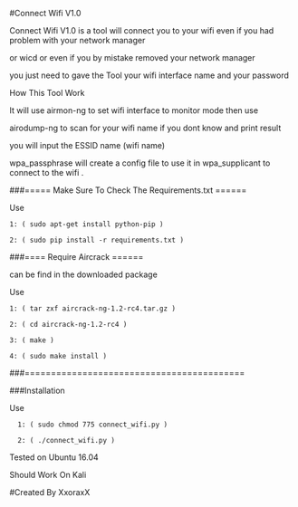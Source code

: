 #Connect Wifi V1.0

Connect Wifi V1.0 is a tool will connect you to your wifi even if you had problem with your network manager 

or wicd or even if you by mistake removed your network manager

you just need to gave the Tool your wifi interface name and your password 

How This Tool Work

It will use airmon-ng to set wifi interface to monitor mode then use 

airodump-ng to scan for your wifi name if you dont know and print result

you will input the ESSID name (wifi name) 

wpa_passphrase will create a config file to use it in wpa_supplicant to connect to the wifi .

###===== Make Sure To Check The Requirements.txt ======

Use 
    
    1: ( sudo apt-get install python-pip )

    2: ( sudo pip install -r requirements.txt )

###==== Require Aircrack ======

can be find in the downloaded package 

Use 

    1: ( tar zxf aircrack-ng-1.2-rc4.tar.gz ) 

    2: ( cd aircrack-ng-1.2-rc4 )

    3: ( make )

    4: ( sudo make install )

###==========================================

###Installation

Use 

      1: ( sudo chmod 775 connect_wifi.py )
   
      2: ( ./connect_wifi.py ) 


Tested on Ubuntu 16.04

Should Work On Kali 

#Created By XxoraxX 

